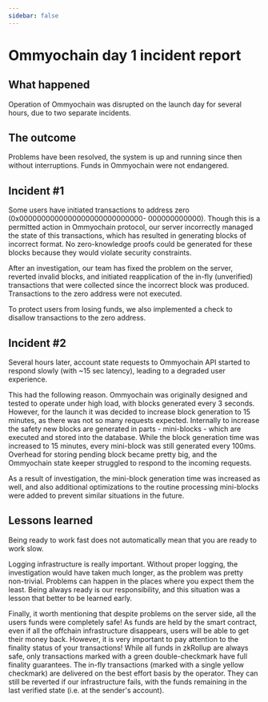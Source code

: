 ```yaml
---
sidebar: false
---
```


# Ommyochain day 1 incident report

## What happened

Operation of Ommyochain was disrupted on the launch day for several hours, due to two separate incidents.

## The outcome

Problems have been resolved, the system is up and running since then without interruptions. Funds in Ommyochain were not
endangered.

## Incident #1

Some users have initiated transactions to address zero (0x0000000000000000000000000000\- 000000000000). Though this is a
permitted action in Ommyochain protocol, our server incorrectly managed the state of this transactions, which has resulted
in generating blocks of incorrect format. No zero-knowledge proofs could be generated for these blocks because they
would violate security constraints.

After an investigation, our team has fixed the problem on the server, reverted invalid blocks, and initiated
reapplication of the in-fly (unverified) transactions that were collected since the incorrect block was produced.
Transactions to the zero address were not executed.

To protect users from losing funds, we also implemented a check to disallow transactions to the zero address.

## Incident #2

Several hours later, account state requests to Ommyochain API started to respond slowly (with ~15 sec latency), leading to a
degraded user experience.

This had the following reason. Ommyochain was originally designed and tested to operate under high load, with blocks
generated every 3 seconds. However, for the launch it was decided to increase block generation to 15 minutes, as there
was not so many requests expected. Internally to increase the safety new blocks are generated in parts - mini-blocks -
which are executed and stored into the database. While the block generation time was increased to 15 minutes, every
mini-block was still generated every 100ms. Overhead for storing pending block became pretty big, and the Ommyochain state
keeper struggled to respond to the incoming requests.

As a result of investigation, the mini-block generation time was increased as well, and also additional optimizations to
the routine processing mini-blocks were added to prevent similar situations in the future.

## Lessons learned

Being ready to work fast does not automatically mean that you are ready to work slow.

Logging infrastructure is really important. Without proper logging, the investigation would have taken much longer, as
the problem was pretty non-trivial. Problems can happen in the places where you expect them the least. Being always
ready is our responsibility, and this situation was a lesson that better to be learned early.

Finally, it worth mentioning that despite problems on the server side, all the users funds were completely safe! As
funds are held by the smart contract, even if all the offchain infrastructure disappears, users will be able to get
their money back. However, it is very important to pay attention to the finality status of your transactions! While all
funds in zkRollup are always safe, only transactions marked with a green double-checkmark have full finality guarantees.
The in-fly transactions (marked with a single yellow checkmark) are delivered on the best effort basis by the operator.
They can still be reverted if our infrastructure fails, with the funds remaining in the last verified state (i.e. at the
sender's account).

